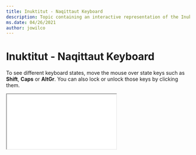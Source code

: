 ```yaml
--- 
title: Inuktitut - Naqittaut Keyboard 
description: Topic containing an interactive representation of the Inuktitut - Naqittaut Keyboard 
ms.date: 04/26/2021 
author: jowilco 
--- 
```

 
# Inuktitut - Naqittaut Keyboard 
 
To see different keyboard states, move the mouse over state keys such as **Shift**, **Caps** or **AltGr**. You can also lock or unlock those keys by clicking them. 
 
<iframe src="kbdinuk2.html"></iframe> 
